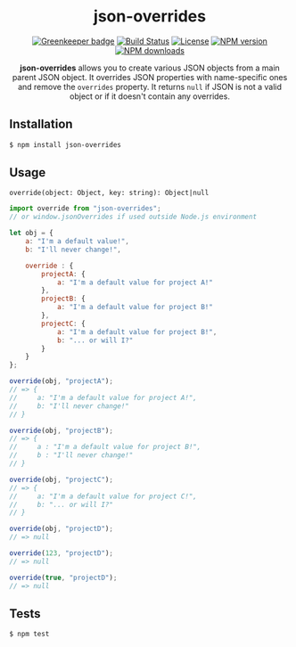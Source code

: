 <div align="center">
  <h1>json-overrides</h1>

[![Greenkeeper badge](https://badges.greenkeeper.io/Bartozzz/json-overrides.svg)](https://greenkeeper.io/)
[![Build Status](https://img.shields.io/travis/Bartozzz/json-overrides.svg)](https://travis-ci.org/Bartozzz/json-overrides/)
[![License](https://img.shields.io/github/license/Bartozzz/json-overrides.svg)](LICENSE)
[![NPM version](https://img.shields.io/npm/v/json-overrides.svg)](https://www.npmjs.com/package/json-overrides)
[![NPM downloads](https://img.shields.io/npm/dt/json-overrides.svg)](https://www.npmjs.com/package/json-overrides)
  <br>

**json-overrides** allows you to create various JSON objects from a main parent JSON object. It overrides JSON properties with name-specific ones and remove the `overrides` property. It returns `null` if JSON is not a valid object or if it doesn't contain any overrides.
</div>

## Installation

```bash
$ npm install json-overrides
```

## Usage

`override(object: Object, key: string): Object|null`

```javascript
import override from "json-overrides";
// or window.jsonOverrides if used outside Node.js environment

let obj = {
    a: "I'm a default value!",
    b: "I'll never change!",

    override : {
        projectA: {
            a: "I'm a default value for project A!"
        },
        projectB: {
            a: "I'm a default value for project B!"
        },
        projectC: {
            a: "I'm a default value for project B!",
            b: "... or will I?"
        }
    }
};

override(obj, "projectA");
// => {
//     a: "I'm a default value for project A!",
//     b: "I'll never change!"
// }

override(obj, "projectB");
// => {
//     a : "I'm a default value for project B!",
//     b : "I'll never change!"
// }

override(obj, "projectC");
// => {
//     a: "I'm a default value for project C!",
//     b: "... or will I?"
// }

override(obj, "projectD");
// => null

override(123, "projectD");
// => null

override(true, "projectD");
// => null
```

## Tests

```bash
$ npm test
```
